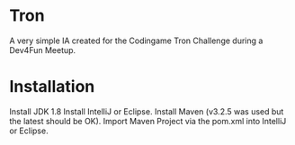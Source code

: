# Tron
A very simple IA created for the Codingame Tron Challenge during a Dev4Fun Meetup.

# Installation
Install JDK 1.8
Install IntelliJ or Eclipse.
Install Maven (v3.2.5 was used but the latest should be OK).
Import Maven Project via the pom.xml into IntelliJ or Eclipse.

